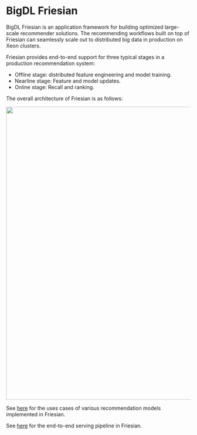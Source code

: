 # BigDL Friesian

BigDL Friesian is an application framework for building optimized large-scale recommender solutions. The recommending workflows built on top of Friesian can seamlessly scale out
to distributed big data in production on Xeon clusters. 

Friesian provides end-to-end support for three typical stages in a production recommendation system:

- Offline stage: distributed feature engineering and model training.
- Nearline stage: Feature and model updates.
- Online stage: Recall and ranking.

The overall architecture of Friesian is as follows:

<img src="../scala/friesian/src/main/resources/images/architecture.png" width="800" />

See [here](./friesian/example) for the uses cases of various recommendation models implemented in Friesian.

See [here](../scala/friesian) for the end-to-end serving pipeline in Friesian.
